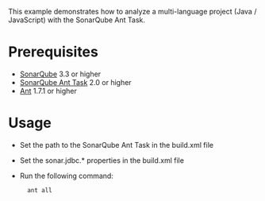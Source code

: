 This example demonstrates how to analyze a multi-language project (Java / JavaScript) with the SonarQube Ant Task.

Prerequisites
=============
* [SonarQube](http://www.sonarsource.org/downloads/) 3.3 or higher
* [SonarQube Ant Task](http://docs.codehaus.org/x/QYKxDQ) 2.0 or higher
* [Ant](http://ant.apache.org/) 1.7.1 or higher

Usage
=====
* Set the path to the SonarQube Ant Task in the build.xml file
* Set the sonar.jdbc.* properties in the build.xml file
* Run the following command:

        ant all
